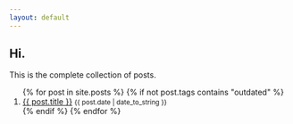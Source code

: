 ```yaml
---
layout: default
---
```


<section>
    <h1>Hi.</h1>
    <p>
        This is the complete collection of posts.
    </p>
    <ol>
        {% for post in site.posts %}
            {% if not post.tags contains "outdated" %}
                <li>
                    <a href="{{ post.url }}">{{ post.title }}</a>
                    <small><nobr>
                           <time datetime="{{ post.date }}">{{ post.date | date_to_string }}</time>
                    </nobr></small>
                </li>
            {% endif %}
        {% endfor %}
    </ol>
</section>
